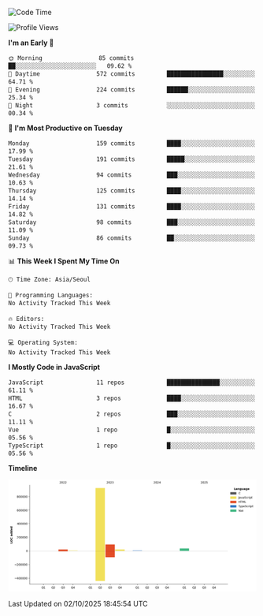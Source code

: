 <!--START_SECTION:waka-->
![Code Time](http://img.shields.io/badge/Code%20Time-131%20hrs%204%20mins-blue)

![Profile Views](http://img.shields.io/badge/Profile%20Views-0-blue)

**I'm an Early 🐤** 

```text
🌞 Morning                85 commits          ██░░░░░░░░░░░░░░░░░░░░░░░   09.62 % 
🌆 Daytime                572 commits         ████████████████░░░░░░░░░   64.71 % 
🌃 Evening                224 commits         ██████░░░░░░░░░░░░░░░░░░░   25.34 % 
🌙 Night                  3 commits           ░░░░░░░░░░░░░░░░░░░░░░░░░   00.34 % 
```
📅 **I'm Most Productive on Tuesday** 

```text
Monday                   159 commits         ████░░░░░░░░░░░░░░░░░░░░░   17.99 % 
Tuesday                  191 commits         █████░░░░░░░░░░░░░░░░░░░░   21.61 % 
Wednesday                94 commits          ███░░░░░░░░░░░░░░░░░░░░░░   10.63 % 
Thursday                 125 commits         ████░░░░░░░░░░░░░░░░░░░░░   14.14 % 
Friday                   131 commits         ████░░░░░░░░░░░░░░░░░░░░░   14.82 % 
Saturday                 98 commits          ███░░░░░░░░░░░░░░░░░░░░░░   11.09 % 
Sunday                   86 commits          ██░░░░░░░░░░░░░░░░░░░░░░░   09.73 % 
```


📊 **This Week I Spent My Time On** 

```text
🕑︎ Time Zone: Asia/Seoul

💬 Programming Languages: 
No Activity Tracked This Week

🔥 Editors: 
No Activity Tracked This Week

💻 Operating System: 
No Activity Tracked This Week
```

**I Mostly Code in JavaScript** 

```text
JavaScript               11 repos            ███████████████░░░░░░░░░░   61.11 % 
HTML                     3 repos             ████░░░░░░░░░░░░░░░░░░░░░   16.67 % 
C                        2 repos             ███░░░░░░░░░░░░░░░░░░░░░░   11.11 % 
Vue                      1 repo              █░░░░░░░░░░░░░░░░░░░░░░░░   05.56 % 
TypeScript               1 repo              █░░░░░░░░░░░░░░░░░░░░░░░░   05.56 % 
```



**Timeline**

![Lines of Code chart](https://raw.githubusercontent.com/project-dy/project-dy/main/assets/bar_graph.png)


 Last Updated on 02/10/2025 18:45:54 UTC
<!--END_SECTION:waka-->
